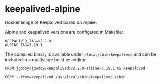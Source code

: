 # keepalived-alpine

Docker image of Keepalived based on Alpine.

Alpine and keepalived versions are configured in Makefile:
```
KEEPALIVED_TAG=v2.2.8
ALPINE_TAG=3.19.1
```

The compiled binary is available under `/local/sbin/keepalived` and can be included in a multistage build by adding: 
```
FROM jgodoy/jgodoy/keepalived:v2.2.8-alpine-3.19.1 AS keepalived

COPY --from=keepalived /usr/local/sbin/keepalived /sbin
```